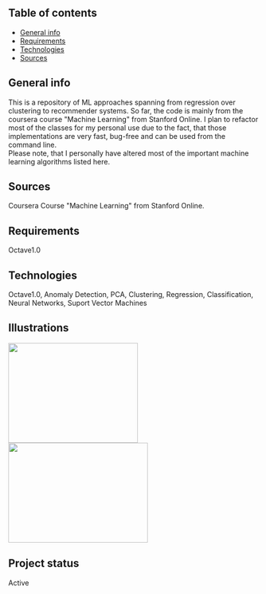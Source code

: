 ## Table of contents
* [General info](#general-info)
* [Requirements](#requirements)
* [Technologies](#technologies)
* [Sources](#sources)


## General info
This is a repository of ML approaches spanning from regression over clustering to recommender systems. So far, the code is mainly from the coursera course "Machine Learning" from Stanford Online. I plan to refactor most of the classes for my personal use due to the fact, that those implementations are very fast, bug-free and can be used from the command line. <br>
Please note, that I personally have altered most of the important machine learning algorithms listed here.

## Sources
Coursera Course "Machine Learning" from Stanford Online.

## Requirements
Octave1.0

## Technologies <br>
Octave1.0, Anomaly Detection, PCA, Clustering, Regression, Classification, Neural Networks, Suport Vector Machines

## Illustrations <br>
<img src="https://user-images.githubusercontent.com/78420756/109026600-33376980-76c0-11eb-9154-674b188818f3.png" width="260" height="200"> <img src="https://user-images.githubusercontent.com/78420756/109413524-31b2bd80-79ae-11eb-8086-ac63b7592757.png" width="280" height="200"> <br>

## Project status <br>
Active

